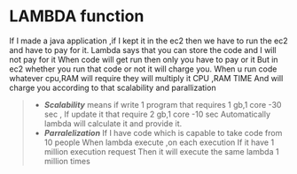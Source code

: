 # LAMBDA function
 If I made a java application ,if I kept it in the ec2 then we have to run the ec2 and have to pay for it.
Lambda says that you can store the code and I will not pay for it When code will get run then only you have to pay or it
But in ec2 whether you run that code or not it will charge you.
When u run code whatever cpu,RAM will require they will multiply it
CPU ,RAM TIME
And will charge you according to that
scalability and parallization

> + ***Scalability*** means if write 1 program that requires 1 gb,1 core -30 sec , If update it that require 2 gb,1 core -10 sec
Automatically lambda will calculate it and provide it.
> + ***Parralelization***
If I have code which is capable to take code from 10 people When lambda execute ,on each execution If it have 1 million execution request
Then it will execute the same lambda 1 million times